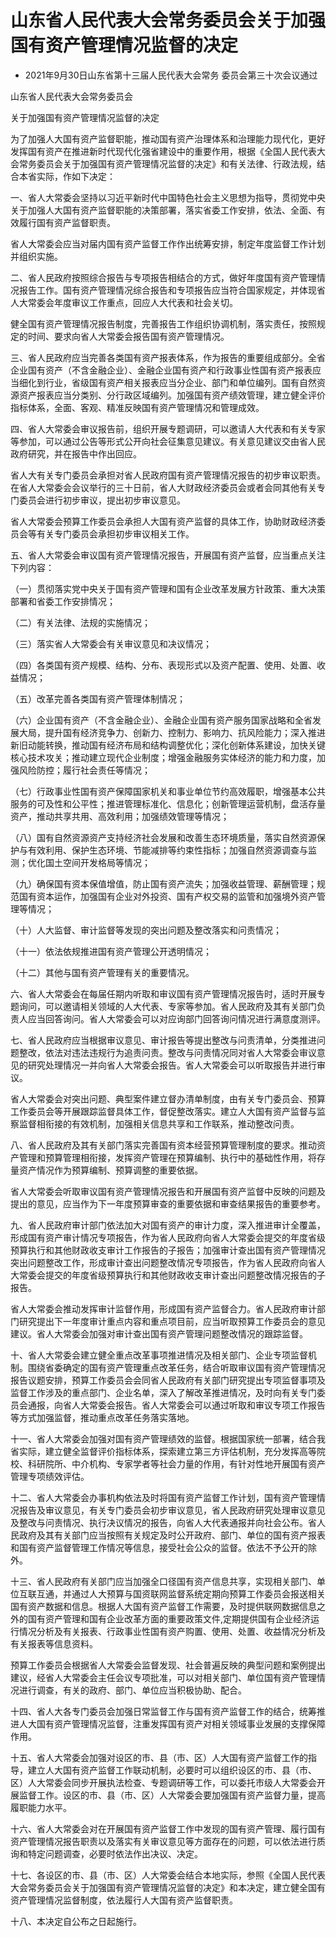 # 山东省人民代表大会常务委员会关于加强国有资产管理情况监督的决定

- 2021年9月30日山东省第十三届人民代表大会常务
  委员会第三十次会议通过

<!-- INFO END -->

山东省人民代表大会常务委员会

关于加强国有资产管理情况监督的决定

为了加强人大国有资产监督职能，推动国有资产治理体系和治理能力现代化，更好发挥国有资产在推进新时代现代化强省建设中的重要作用，根据《全国人民代表大会常务委员会关于加强国有资产管理情况监督的决定》和有关法律、行政法规，结合本省实际，作如下决定：

一、省人大常委会坚持以习近平新时代中国特色社会主义思想为指导，贯彻党中央关于加强人大国有资产监督职能的决策部署，落实省委工作安排，依法、全面、有效履行国有资产监督职责。

省人大常委会应当对届内国有资产监督工作作出统筹安排，制定年度监督工作计划并组织实施。

二、省人民政府按照综合报告与专项报告相结合的方式，做好年度国有资产管理情况报告工作。国有资产管理情况综合报告和专项报告应当符合国家规定，并体现省人大常委会年度审议工作重点，回应人大代表和社会关切。

健全国有资产管理情况报告制度，完善报告工作组织协调机制，落实责任，按照规定的时间、要求向省人大常委会报告国有资产管理情况。

三、省人民政府应当完善各类国有资产报表体系，作为报告的重要组成部分。全省企业国有资产（不含金融企业）、金融企业国有资产和行政事业性国有资产报表应当细化到行业，省级国有资产相关报表应当分企业、部门和单位编列。国有自然资源资产报表应当分类别、分行政区域编列。加强国有资产绩效管理，建立健全评价指标体系，全面、客观、精准反映国有资产管理情况和管理成效。

四、省人大常委会审议报告前，组织开展专题调研，可以邀请人大代表和有关专家等参加，可以通过公告等形式公开向社会征集意见建议。有关意见建议交由省人民政府研究，并在报告中作出回应。

省人大有关专门委员会承担对省人民政府国有资产管理情况报告的初步审议职责。在省人大常委会会议举行的三十日前，省人大财政经济委员会或者会同其他有关专门委员会进行初步审议，提出初步审议意见。

省人大常委会预算工作委员会承担人大国有资产监督的具体工作，协助财政经济委员会等有关专门委员会承担初步审议相关工作。

五、省人大常委会审议国有资产管理情况报告，开展国有资产监督，应当重点关注下列内容：

（一）贯彻落实党中央关于国有资产管理和国有企业改革发展方针政策、重大决策部署和省委工作安排情况；

（二）有关法律、法规的实施情况；

（三）落实省人大常委会有关审议意见和决议情况；

（四）各类国有资产规模、结构、分布、表现形式以及资产配置、使用、处置、收益情况；

（五）改革完善各类国有资产管理体制情况；

（六）企业国有资产（不含金融企业）、金融企业国有资产服务国家战略和全省发展大局，提升国有经济竞争力、创新力、控制力、影响力、抗风险能力；深入推进新旧动能转换，推动国有经济布局和结构调整优化；深化创新体系建设，加快关键核心技术攻关；推动建立现代企业制度；增强金融服务实体经济的能力和力度，加强风险防控；履行社会责任等情况；

（七）行政事业性国有资产保障国家机关和事业单位节约高效履职，增强基本公共服务的可及性和公平性；推进管理标准化、信息化；创新管理运营机制，盘活存量资产，推动共享共用、高效利用；加强绩效管理等情况；

（八）国有自然资源资产支持经济社会发展和改善生态环境质量，落实自然资源保护与有效利用、保护生态环境、节能减排等约束性指标；加强自然资源调查与监测；优化国土空间开发格局等情况；

（九）确保国有资本保值增值，防止国有资产流失；加强收益管理、薪酬管理；规范国有资本运作，加强国有企业对外投资、国有产权交易的监管和加强境外资产管理等情况；

（十）人大监督、审计监督等发现的突出问题及整改落实和问责情况；

（十一）依法依规推进国有资产管理公开透明情况；

（十二）其他与国有资产管理有关的重要情况。

六、省人大常委会在每届任期内听取和审议国有资产管理情况报告时，适时开展专题询问，可以邀请相关领域的人大代表、专家等参加。省人民政府及其有关部门负责人应当回答询问。省人大常委会可以对应询部门回答询问情况进行满意度测评。

七、省人民政府应当根据审议意见、审计报告等提出整改与问责清单，分类推进问题整改，依法对违法违规行为追责问责。整改与问责情况同对省人大常委会审议意见的研究处理情况一并向省人大常委会报告。省人大常委会可以听取报告并进行审议。

省人大常委会对突出问题、典型案件建立督办清单制度，由有关专门委员会、预算工作委员会等开展跟踪监督具体工作，督促整改落实。建立人大国有资产监督与监察监督相衔接的有效机制，加强相关信息共享和工作联系，推动整改问责。

八、省人民政府及其有关部门落实完善国有资本经营预算管理制度的要求。推动资产管理和预算管理相衔接，发挥资产管理在预算编制、执行中的基础性作用，将存量资产情况作为预算编制、预算调整的重要依据。

省人大常委会听取审议国有资产管理情况报告和开展国有资产监督中反映的问题及提出的意见，应当作为下一年度预算审查的重要依据和审查结果报告的重要参考。

九、省人民政府审计部门依法加大对国有资产的审计力度，深入推进审计全覆盖，形成国有资产审计情况专项报告，作为省人民政府向省人大常委会提交的年度省级预算执行和其他财政收支审计工作报告的子报告；加强审计查出国有资产管理情况突出问题整改工作，形成审计查出问题整改情况专项报告，作为省人民政府向省人大常委会提交的年度省级预算执行和其他财政收支审计查出问题整改情况报告的子报告。

省人大常委会推动发挥审计监督作用，形成国有资产监督合力。省人民政府审计部门研究提出下一年度审计重点内容和重点项目前，应当听取预算工作委员会的意见建议。省人大常委会加强对审计查出国有资产管理问题整改情况的跟踪监督。

十、省人大常委会建立健全重点改革事项推进情况及相关部门、企业专项监督机制。围绕省委确定的国有资产管理重点改革任务，结合听取审议国有资产管理情况报告议题安排，预算工作委员会会同省人民政府有关部门研究提出专项监督事项及监督工作涉及的重点部门、企业名单，深入了解改革推进情况，及时向有关专门委员会通报，向省人大常委会报告。省人大常委会可以通过听取和审议专项工作报告等方式加强监督，推动重点改革任务落实落地。

十一、省人大常委会加强对国有资产管理绩效的监督。根据国家统一部署，结合我省实际，建立健全监督评价指标体系，探索建立第三方评估机制，充分发挥高等院校、科研院所、中介机构、专家学者等社会力量的作用，有针对性地开展国有资产管理专项绩效评估。

十二、省人大常委会办事机构依法及时将国有资产监督工作计划，国有资产管理情况报告及审议意见，有关专门委员会初步审议意见，省人民政府研究处理审议意见及整改与问责情况、执行决议情况的报告，向省人大代表通报并向社会公布。省人民政府及其有关部门应当按照有关规定及时公开政府、部门、单位的国有资产报表和国有资产监督管理工作情况等信息，接受社会公众的监督。依法不予公开的除外。

十三、省人民政府有关部门应当加强全口径国有资产信息共享，实现相关部门、单位互联互通，并通过人大预算与国资联网监督系统定期向预算工作委员会报送相关国有资产数据和信息。根据人大国有资产监督工作需要，及时提供联网数据信息之外的国有资产管理和国有企业改革方面的重要政策文件,定期提供国有企业经济运行情况分析及有关报表、行政事业性国有资产购置、使用、处置、收益情况分析及有关报表等信息资料。

预算工作委员会根据省人大常委会监督发现、社会普遍反映的典型问题和案例提出建议，经省人大常委会主任会议专项批准，可以对相关部门、单位国有资产管理情况进行调查，有关的政府、部门、单位应当积极协助、配合。

十四、省人大各专门委员会加强日常监督工作与国有资产监督工作的结合，统筹推进人大国有资产管理情况监督，注重发挥国有资产对相关领域事业发展的支撑保障作用。

十五、省人大常委会加强对设区的市、县（市、区）人大国有资产监督工作的指导，建立人大国有资产监督工作联动机制，必要时可以组织设区的市、县（市、区）人大常委会同步开展执法检查、专题调研等工作，可以委托市级人大常委会开展监督工作。设区的市、县（市、区）人大常委会要加强国有资产监督力量，提高履职能力水平。

十六、省人大常委会对在开展国有资产监督工作中发现的国有资产管理、履行国有资产管理情况报告职责以及落实有关审议意见等方面存在的问题，可以依法进行质询和特定问题调查，必要时依法作出决议、决定。

十七、各设区的市、县（市、区）人大常委会结合本地实际，参照《全国人民代表大会常务委员会关于加强国有资产管理情况监督的决定》和本决定，建立健全国有资产管理情况监督制度，依法履行人大国有资产监督职责。

十八、本决定自公布之日起施行。
